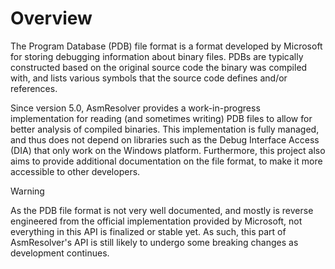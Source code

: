 # Overview

The Program Database (PDB) file format is a format developed by
Microsoft for storing debugging information about binary files. PDBs are
typically constructed based on the original source code the binary was
compiled with, and lists various symbols that the source code defines
and/or references.

Since version 5.0, AsmResolver provides a work-in-progress
implementation for reading (and sometimes writing) PDB files to allow
for better analysis of compiled binaries. This implementation is fully
managed, and thus does not depend on libraries such as the Debug
Interface Access (DIA) that only work on the Windows platform.
Furthermore, this project also aims to provide additional documentation
on the file format, to make it more accessible to other developers.


> [!WARNING]
> As the PDB file format is not very well documented, and mostly is
> reverse engineered from the official implementation provided by
> Microsoft, not everything in this API is finalized or stable yet. As
> such, this part of AsmResolver\'s API is still likely to undergo some
> breaking changes as development continues.
